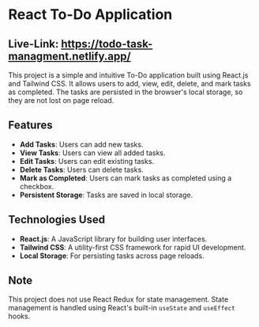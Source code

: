 # React To-Do Application
## Live-Link: https://todo-task-managment.netlify.app/

This project is a simple and intuitive To-Do application built using React.js and Tailwind CSS. It allows users to add, view, edit, delete, and mark tasks as completed. The tasks are persisted in the browser's local storage, so they are not lost on page reload.

## Features

- **Add Tasks**: Users can add new tasks.
- **View Tasks**: Users can view all added tasks.
- **Edit Tasks**: Users can edit existing tasks.
- **Delete Tasks**: Users can delete tasks.
- **Mark as Completed**: Users can mark tasks as completed using a checkbox.
- **Persistent Storage**: Tasks are saved in local storage.

## Technologies Used

- **React.js**: A JavaScript library for building user interfaces.
- **Tailwind CSS**: A utility-first CSS framework for rapid UI development.
- **Local Storage**: For persisting tasks across page reloads.

## Note

This project does not use React Redux for state management. State management is handled using React's built-in `useState` and `useEffect` hooks.
